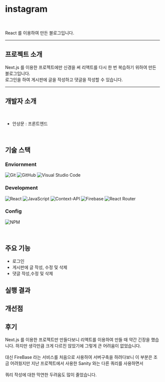 # instagram
<br>

React 를 이용하여 만든 블로그입니다.

---

## 프로젝트 소개

Next.js 를 이용한 프로젝트에만 신경을 써 리액트를 다시 한 번 복습하기 위하여 만든 블로그입니다.
<br>
로그인을 하여 게시판에 글을 작성하고 댓글을 작성할 수 있습니다.

---
## 개발자 소개

<br>

* 안상문 : 프론트엔드
  
<br>

## 기술 스택

### Enviornment

![Git](https://img.shields.io/badge/git-%23F05033.svg?style=for-the-badge&logo=git&logoColor=white)
 ![GitHub](https://img.shields.io/badge/github-%23121011.svg?style=for-the-badge&logo=github&logoColor=white)
 ![Visual Studio Code](https://img.shields.io/badge/Visual%20Studio%20Code-0078d7.svg?style=for-the-badge&logo=visual-studio-code&logoColor=white)

### Development

![React](https://img.shields.io/badge/react-%2320232a.svg?style=for-the-badge&logo=react&logoColor=%2361DAFB)
![JavaScript](https://img.shields.io/badge/javascript-%23323330.svg?style=for-the-badge&logo=javascript&logoColor=%23F7DF1E)
![Context-API](https://img.shields.io/badge/Context--Api-000000?style=for-the-badge&logo=react)
![Firebase](https://img.shields.io/badge/firebase-a08021?style=for-the-badge&logo=firebase&logoColor=ffcd34)
![React Router](https://img.shields.io/badge/React_Router-CA4245?style=for-the-badge&logo=react-router&logoColor=white)

### Config

![NPM](https://img.shields.io/badge/NPM-%23CB3837.svg?style=for-the-badge&logo=npm&logoColor=white)

<br>

## 주요 기능

* 로그인
* 게시판에 글 작성, 수정 및 삭제
* 댓글 작성,수정 및 삭제

## 실행 결과



## 개선점


## 후기

Next.js 를 이용한 프로젝트만 만들다보니 리액트를 이용하여 만들 때 약간 긴장을 했습니다. 하지만 생각만큼 크게 다르진 않았기에 그렇게 큰 어려움이 없었습니다.
<br>
<br>
대신 FireBase 라는 서비스를 처음으로 사용하여 서버구축을 하려다보니 이 부분은 조금 어려웠지만 지난 프로젝트에서 사용한 Sanity 와는 다른 쿼리를 사용하면서
<br>
<br>
쿼리 작성에 대한 막연한 두려움도 많이 줄었습니다. 

